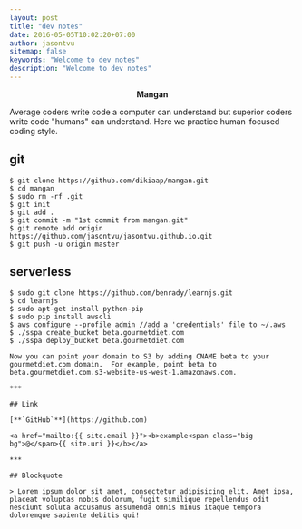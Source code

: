 ```yaml
---
layout: post
title: "dev notes"
date: 2016-05-05T10:02:20+07:00
author: jasontvu
sitemap: false
keywords: "Welcome to dev notes"
description: "Welcome to dev notes"
---
```

<p align="center"><strong>Mangan</strong></p>
Average coders write code a computer can understand but superior coders write code "humans" can understand.  Here we practice human-focused coding style.

## git 

```
$ git clone https://github.com/dikiaap/mangan.git
$ cd mangan
$ sudo rm -rf .git
$ git init
$ git add .
$ git commit -m "1st commit from mangan.git"
$ git remote add origin https://github.com/jasontvu/jasontvu.github.io.git
$ git push -u origin master

```
## serverless

```
$ sudo git clone https://github.com/benrady/learnjs.git
$ cd learnjs
$ sudo apt-get install python-pip
$ sudo pip install awscli
$ aws configure --profile admin //add a 'credentials' file to ~/.aws
$ ./sspa create_bucket beta.gourmetdiet.com
$ ./sspa deploy_bucket beta.gourmetdiet.com

Now you can point your domain to S3 by adding CNAME beta to your gourmetdiet.com domain.  For example, point beta to beta.gourmetdiet.com.s3-website-us-west-1.amazonaws.com.

***

## Link

[**`GitHub`**](https://github.com)

<a href="mailto:{{ site.email }}"><b>example<span class="big bg">@</span>{{ site.uri }}</b></a>

***

## Blockquote

> Lorem ipsum dolor sit amet, consectetur adipisicing elit. Amet ipsa, placeat voluptas nobis dolorum, fugit similique repellendus odit nesciunt soluta accusamus assumenda omnis minus itaque tempora doloremque sapiente debitis qui!
